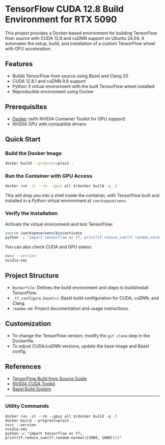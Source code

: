# TensorFlow CUDA 12.8 Build Environment for RTX 5090

This project provides a Docker-based environment for building TensorFlow from source with CUDA 12.8 and cuDNN support on Ubuntu 24.04. It automates the setup, build, and installation of a custom TensorFlow wheel with GPU acceleration.

## Features

- Builds TensorFlow from source using Bazel and Clang 20
- CUDA 12.8.1 and cuDNN 9.8 support
- Python 3 virtual environment with the built TensorFlow wheel installed
- Reproducible environment using Docker

## Prerequisites

- [Docker](https://docs.docker.com/get-docker/) (with NVIDIA Container Toolkit for GPU support)
- NVIDIA GPU with compatible drivers

## Quick Start

### Build the Docker Image

```sh
docker build --progress=plain .
```

### Run the Container with GPU Access

```sh
docker run -it --rm --gpus all $(docker build -q .)
```

This will drop you into a shell inside the container, with TensorFlow built and installed in a Python virtual environment at `/workspace/venv`.

### Verify the Installation

Activate the virtual environment and test TensorFlow:

```sh
source /workspace/venv/bin/activate
python -c "import tensorflow as tf; print(tf.reduce_sum(tf.random.normal([1000, 1000])))"
```

You can also check CUDA and GPU status:

```sh
nvcc --version
nvidia-smi
```

## Project Structure

- `Dockerfile`: Defines the build environment and steps to build/install TensorFlow.
- `.tf_configure.bazelrc`: Bazel build configuration for CUDA, cuDNN, and Clang.
- `readme.md`: Project documentation and usage instructions.

## Customization

- To change the TensorFlow version, modify the `git clone` step in the Dockerfile.
- To adjust CUDA/cuDNN versions, update the base image and Bazel config.

## References

- [TensorFlow Build from Source Guide](https://www.tensorflow.org/install/source)
- [NVIDIA CUDA Toolkit](https://developer.nvidia.com/cuda-toolkit)
- [Bazel Build System](https://bazel.build/)

---

### Utility Commands

```
docker run -it --rm --gpus all $(docker build -q .)
docker build --progress=plain .
nvcc --version
nvidia-smi
python -c "import tensorflow as tf; print(tf.reduce_sum(tf.random.normal([1000, 1000])))"
```
